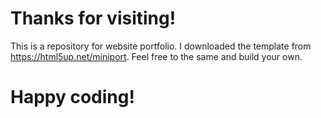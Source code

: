 # Thanks for visiting!

This is a repository for website portfolio. I downloaded the template from https://html5up.net/miniport. Feel free to the same and build your own.

# Happy coding!